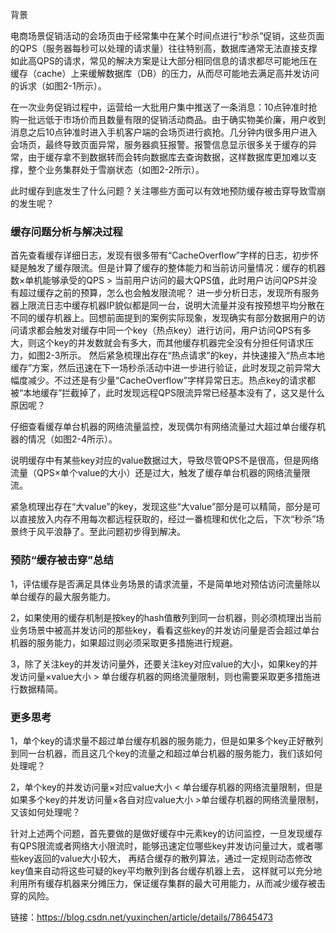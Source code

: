 背景

电商场景促销活动的会场页由于经常集中在某个时间点进行“秒杀”促销，这些页面的QPS（服务器每秒可以处理的请求量）往往特别高，数据库通常无法直接支撑如此高QPS的请求，常见的解决方案是让大部分相同信息的请求都尽可能地压在缓存（cache）上来缓解数据库（DB）的压力，从而尽可能地去满足高并发访问的诉求（如图2-1所示）。


在一次业务促销过程中，运营给一大批用户集中推送了一条消息：10点钟准时抢购一批远低于市场价而且数量有限的促销活动商品。由于确实物美价廉，用户收到消息之后10点钟准时进入手机客户端的会场页进行疯抢。几分钟内很多用户进入会场页，最终导致页面异常，服务器疯狂报警。报警信息显示很多关于缓存的异常，由于缓存拿不到数据转而会转向数据库去查询数据，这样数据库更加难以支撑，整个业务集群处于雪崩状态（如图2-2所示）。


此时缓存到底发生了什么问题？关注哪些方面可以有效地预防缓存被击穿导致雪崩的发生呢？

### 缓存问题分析与解决过程

首先查看缓存详细日志，发现有很多带有“CacheOverflow”字样的日志，初步怀疑是触发了缓存限流。但是计算了缓存的整体能力和当前访问量情况：缓存的机器数×单机能够承受的QPS > 当前用户访问的最大QPS值，此时用户访问QPS并没有超过缓存之前的预算，怎么也会触发限流呢？
进一步分析日志，发现所有服务器上限流日志中缓存机器IP貌似都是同一台，说明大流量并没有按预想平均分散在不同的缓存机器上。回想前面提到的案例实际现象，发现确实有部分数据用户的访问请求都会触发对缓存中同一个key（热点key）进行访问，用户访问QPS有多大，则这个key的并发数就会有多大，而其他缓存机器完全没有分担任何请求压力，如图2-3所示。
然后紧急梳理出存在“热点请求”的key，并快速接入“热点本地缓存”方案，然后迅速在下一场秒杀活动中进一步进行验证，此时发现之前异常大幅度减少。不过还是有少量“CacheOverflow”字样异常日志。热点key的请求都被“本地缓存”拦截掉了，此时发现远程QPS限流异常已经基本没有了，这又是什么原因呢？ 


仔细查看缓存单台机器的网络流量监控，发现偶尔有网络流量过大超过单台缓存机器的情况（如图2-4所示）。 


说明缓存中有某些key对应的value数据过大，导致尽管QPS不是很高，但是网络流量（QPS×单个value的大小）还是过大，触发了缓存单台机器的网络流量限流。

紧急梳理出存在“大value”的key，发现这些“大value”部分是可以精简，部分是可以直接放入内存不用每次都远程获取的，经过一番梳理和优化之后，下次“秒杀”场景终于风平浪静了。至此问题初步得到解决。


### 预防“缓存被击穿”总结

1，评估缓存是否满足具体业务场景的请求流量，不是简单地对预估访问流量除以单台缓存的最大服务能力。

2，如果使用的缓存机制是按key的hash值散列到同一台机器，则必须梳理出当前业务场景中被高并发访问的那些key，看看这些key的并发访问量是否会超过单台机器的服务能力，如果超过则必须采取更多措施进行规避。

3，除了关注key的并发访问量外，还要关注key对应value的大小，如果key的并发访问量×value大小 > 单台缓存机器的网络流量限制，则也需要采取更多措施进行数据精简。

### 更多思考

1，单个key的请求量不超过单台缓存机器的服务能力，但是如果多个key正好散列到同一台机器，而且这几个key的流量之和超过单台机器的服务能力，我们该如何处理呢？

2，单个key的并发访问量×对应value大小 < 单台缓存机器的网络流量限制，但是如果多个key的并发访问量×各自对应value大小 >单台缓存机器的网络流量限制，又该如何处理呢？

针对上述两个问题，首先要做的是做好缓存中元素key的访问监控，一旦发现缓存有QPS限流或者网络大小限流时，能够迅速定位哪些key并发访问量过大，或者哪些key返回的value大小较大，
再结合缓存的散列算法，通过一定规则动态修改key值来自动将这些可疑的key平均散列到各台缓存机器上去，
这样就可以充分地利用所有缓存机器来分摊压力，保证缓存集群的最大可用能力，从而减少缓存被击穿的风险。

链接：https://blog.csdn.net/yuxinchen/article/details/78645473
